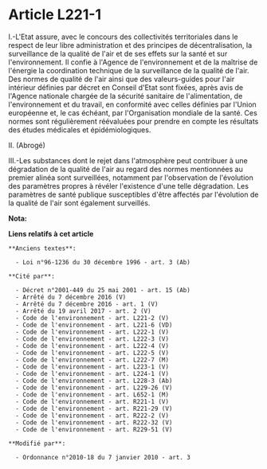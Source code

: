 # Article L221-1

I.-L'Etat assure, avec le concours des collectivités territoriales dans le respect de leur libre administration et des
principes de décentralisation, la surveillance de la qualité de l'air et de ses effets sur la santé et sur l'environnement.
Il confie à l'Agence de l'environnement et de la maîtrise de l'énergie la coordination technique de la surveillance de la
qualité de l'air. Des normes de qualité de l'air ainsi que des valeurs-guides pour l'air intérieur définies par décret en
Conseil d'Etat sont fixées, après avis de l'Agence nationale chargée de la sécurité sanitaire de l'alimentation, de
l'environnement et du travail, en conformité avec celles définies par l'Union européenne et, le cas échéant, par
l'Organisation mondiale de la santé. Ces normes sont régulièrement réévaluées pour prendre en compte les résultats des études
médicales et épidémiologiques. 

II. (Abrogé) 

III.-Les substances dont le rejet dans l'atmosphère peut contribuer à une dégradation de la qualité de l'air au regard des
normes mentionnées au premier alinéa sont surveillées, notamment par l'observation de l'évolution des paramètres propres à
révéler l'existence d'une telle dégradation. Les paramètres de santé publique susceptibles d'être affectés par l'évolution de
la qualité de l'air sont également surveillés.

**Nota:**



**Liens relatifs à cet article**

	**Anciens textes**:

	  - Loi n°96-1236 du 30 décembre 1996 - art. 3 (Ab)

	**Cité par**:

	  - Décret n°2001-449 du 25 mai 2001 - art. 15 (Ab)
	  - Arrêté du 7 décembre 2016 (V)
	  - Arrêté du 7 décembre 2016 - art. 1 (V)
	  - Arrêté du 19 avril 2017 - art. 2 (V)
	  - Code de l'environnement - art. L221-2 (V)
	  - Code de l'environnement - art. L221-6 (VD)
	  - Code de l'environnement - art. L222-1 (V)
	  - Code de l'environnement - art. L222-3 (V)
	  - Code de l'environnement - art. L222-4 (V)
	  - Code de l'environnement - art. L222-5 (V)
	  - Code de l'environnement - art. L222-7 (M)
	  - Code de l'environnement - art. L223-1 (V)
	  - Code de l'environnement - art. L224-1 (V)
	  - Code de l'environnement - art. L228-3 (Ab)
	  - Code de l'environnement - art. L229-26 (V)
	  - Code de l'environnement - art. L652-1 (M)
	  - Code de l'environnement - art. R221-1 (V)
	  - Code de l'environnement - art. R221-29 (V)
	  - Code de l'environnement - art. R222-2 (V)
	  - Code de l'environnement - art. R222-32 (V)
	  - Code de l'environnement - art. R229-51 (V)

	**Modifié par**:

	  - Ordonnance n°2010-18 du 7 janvier 2010 - art. 3
